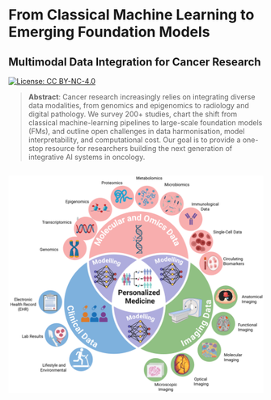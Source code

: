 # From Classical Machine Learning to Emerging Foundation Models
## Multimodal Data Integration for Cancer Research

<!-- [![arXiv](https://img.shields.io/badge/arXiv-PAPER_ID-b31b1b.svg)](https://arxiv.org/abs/PAPER_ID) -->
[![License: CC BY-NC-4.0](https://img.shields.io/badge/License-CC%20BY--NC%204.0-lightgrey.svg)](LICENSE)


> **Abstract**: Cancer research increasingly relies on integrating diverse data modalities, from genomics and epigenomics to radiology and digital pathology. We survey 200+ studies, chart the shift from classical machine-learning pipelines to large-scale foundation models (FMs), and outline open challenges in data harmonisation, model interpretability, and computational cost. Our goal is to provide a one-stop resource for researchers building the next generation of integrative AI systems in oncology.

![mainfig](./Assets/Figure1.png)
---



